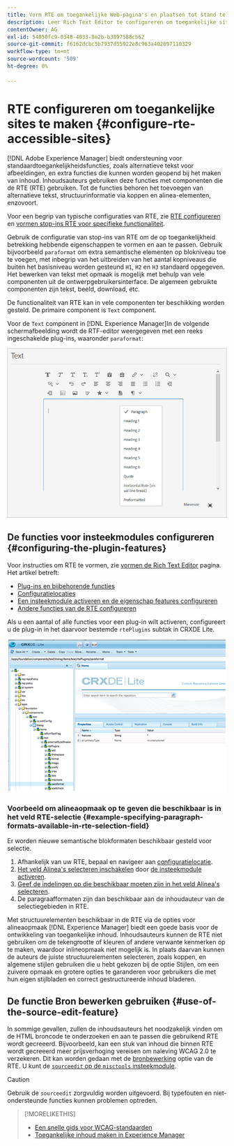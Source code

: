 ```yaml
---
title: Vorm RTE om toegankelijke Web-pagina's en plaatsen tot stand te brengen.
description: Leer Rich Text Editor te configureren om toegankelijke sites te maken in [!DNL Adobe Experience Manager].
contentOwner: AG
exl-id: 54050fc9-0348-4033-8e2b-b3897588cb62
source-git-commit: f6162dcbc5b7937d55922e8c963a402697110329
workflow-type: tm+mt
source-wordcount: '509'
ht-degree: 0%

---
```


# RTE configureren om toegankelijke sites te maken {#configure-rte-accessible-sites}

[!DNL Adobe Experience Manager] biedt ondersteuning voor standaardtoegankelijkheidsfuncties, zoals alternatieve tekst voor afbeeldingen, en extra functies die kunnen worden geopend bij het maken van inhoud. Inhoudsauteurs gebruiken deze functies met componenten die de RTE (RTE) gebruiken. Tot de functies behoren het toevoegen van alternatieve tekst, structuurinformatie via koppen en alinea-elementen, enzovoort.

Voor een begrip van typische configuraties van RTE, zie [RTE configureren](rich-text-editor.md) en [vormen stop-ins RTE voor specifieke functionaliteit](configure-rich-text-editor-plug-ins.md).

Gebruik de configuratie van stop-ins van RTE om de op toegankelijkheid betrekking hebbende eigenschappen te vormen en aan te passen. Gebruik bijvoorbeeld `paraformat` om extra semantische elementen op blokniveau toe te voegen, met inbegrip van het uitbreiden van het aantal kopniveaus die buiten het basisniveau worden gesteund `H1`, `H2` en `H3` standaard opgegeven. Het bewerken van tekst met opmaak is mogelijk met behulp van vele componenten uit de ontwerpgebruikersinterface. De algemeen gebruikte componenten zijn tekst, beeld, download, etc.

De functionaliteit van RTE kan in vele componenten ter beschikking worden gesteld. De primaire component is `Text` component.

Voor de `Text` component in [!DNL Experience Manager]In de volgende schermafbeelding wordt de RTF-editor weergegeven met een reeks ingeschakelde plug-ins, waaronder `paraformat`:

![RTE-tekstcomponent in de modus Volledig scherm](assets/rte-toolbar-full-screen-mode.png)

## De functies voor insteekmodules configureren {#configuring-the-plugin-features}

Voor instructies om RTE te vormen, zie [vormen de Rich Text Editor](rich-text-editor.md) pagina. Het artikel betreft:

* [Plug-ins en bijbehorende functies](rich-text-editor.md#aboutplugins)
* [Configuratielocaties](rich-text-editor.md#understand-the-configuration-paths-and-locations)
* [Een insteekmodule activeren en de eigenschap features configureren](rich-text-editor.md#enable-rte-functionalities-by-activating-plug-ins)
* [Andere functies van de RTE configureren](rich-text-editor.md#enable-rte-functionalities-by-activating-plug-ins)

Als u een aantal of alle functies voor een plug-in wilt activeren, configureert u de plug-in in het daarvoor bestemde `rtePlugins` subtak in CRXDE Lite.

![CRXDE Lite die een voorbeeld van rtePlugin toont](assets/example-rteplugin-crxde-lite.png)

### Voorbeeld om alineaopmaak op te geven die beschikbaar is in het veld RTE-selectie {#example-specifying-paragraph-formats-available-in-rte-selection-field}

Er worden nieuwe semantische blokformaten beschikbaar gesteld voor selectie.

1. Afhankelijk van uw RTE, bepaal en navigeer aan [configuratielocatie](rich-text-editor.md#understand-the-configuration-paths-and-locations).
1. [Het veld Alinea&#39;s selecteren inschakelen](rich-text-editor.md) door [de insteekmodule activeren](rich-text-editor.md#enable-rte-functionalities-by-activating-plug-ins).
1. [Geef de indelingen op die beschikbaar moeten zijn in het veld Alinea&#39;s selecteren](rich-text-editor.md).
1. De paragraafformaten zijn dan beschikbaar aan de inhoudauteur van de selectiegebieden in RTE.

Met structuurelementen beschikbaar in de RTE via de opties voor alineaopmaak [!DNL Experience Manager] biedt een goede basis voor de ontwikkeling van toegankelijke inhoud. Inhoudsauteurs kunnen de RTE niet gebruiken om de tekengrootte of kleuren of andere verwante kenmerken op te maken, waardoor inlineopmaak niet mogelijk is. In plaats daarvan kunnen de auteurs de juiste structuurelementen selecteren, zoals koppen, en algemene stijlen gebruiken die u hebt gekozen bij de optie Stijlen, om een zuivere opmaak en grotere opties te garanderen voor gebruikers die met hun eigen stijlbladen en correct gestructureerde inhoud bladeren.

## De functie Bron bewerken gebruiken {#use-of-the-source-edit-feature}

In sommige gevallen, zullen de inhoudsauteurs het noodzakelijk vinden om de HTML broncode te onderzoeken en aan te passen die gebruikend RTE wordt gecreeerd. Bijvoorbeeld, kan een stuk van inhoud die binnen RTE wordt gecreeerd meer prijsverhoging vereisen om naleving WCAG 2.0 te verzekeren. Dit kan worden gedaan met de [bronbewerking](rich-text-editor.md#aboutplugins) optie van de RTE. U kunt de [`sourceedit` op de `misctools` insteekmodule](rich-text-editor.md#aboutplugins).

>[!CAUTION]
>
>Gebruik de `sourceedit` zorgvuldig worden uitgevoerd. Bij typefouten en niet-ondersteunde functies kunnen problemen optreden.

<!--
TBD ENGREVIEW: Is this only applicable to Classic UI? 

## Adding Support for further HTML Elements and Attributes {#adding-support-for-additional-html-elements-and-attributes}

To further extend the accessibility features of [!DNL Experience Manager], it is possible to extend the existing components based on the RTE (such as the `Text` and `Table` components) with extra elements and attributes.

The following procedure illustrates how to extend the `Table` component with a `Caption` element that provides information about a data table to assistive technology users:

### Example: Add a caption to a table properties dialog {#example-adding-the-caption-to-the-table-properties-dialog}

In the constructor of the `TablePropertiesDialog`, add an extra text input field that is used for editing the caption. Set the `itemId` to `caption` (the DOM attribute’s name) to automatically handle its content.

In a `Table`, set the attribute to the DOM element or or remove it from the DOM element. The dialog in the `config` object passed the value. Set or remove the DOM attributes using the corresponding `CQ.form.rte.Common` methods (`com` is a shortcut for `CQ.form.rte.Common`). Using `CQ.form.rte.Common` methods avoids common pitfalls with browser implementations.

>[!NOTE]
>
>This procedure is only suitable for the classic UI.

### Step-by-step instructions {#step-by-step-instructions}

1. Start CRXDE Lite. For example: [http://localhost:4502/crx/de/](http://localhost:4502/crx/de/)

1. Copy `/libs/cq/ui/widgets/source/widgets/form/rte/commands/Table.js` to `/apps/cq/ui/widgets/source/widgets/form/rte/commands/Table.js`. Create intermediate folders if those do not exist.

1. Copy `/libs/cq/ui/widgets/source/widgets/form/rte/plugins/TablePropertiesDialog.js` to `/apps/cq/ui/widgets/source/widgets/form/rte/plugins/TablePropertiesDialog.js`.

1. Open `/apps/cq/ui/widgets/source/widgets/form/rte/plugins/TablePropertiesDialog.js` file to edit.

1. In the `constructor` method, before the mention of `var dialogRef = this;`, add the following code:

   ```javascript
   editItems.push({
       "itemId": "caption",
       "name": "caption",
       "xtype": "textfield",
       "fieldLabel": CQ.I18n.getMessage("Caption"),
       "value": (this.table && this.table.caption ? this.table.caption.textContent : "")
   });
   ```

1. Open `/apps/cq/ui/widgets/source/widgets/form/rte/commands/Table.js` file.

1. Add the following code at the end of the `transferConfigToTable` method:

   ```javascript
   /**
    * Adds Caption Element
   */
   var captionElement;
   if (dom.firstChild && dom.firstChild.tagName.toLowerCase() == "caption")
   {
      captionElement = dom.firstChild;
   }
   if (config.caption)
   {
       var captionTextNode = document.createTextNode(config.caption)
       if (captionElement)
       {
          dom.replaceNode(captionElement.firstChild,captionTextNode);
       } else
       {
           captionElement = document.createElement("caption");
           captionElement.appendChild(captionTextNode);
           if (dom.childNodes.length>0)
           {
              dom.insertBefore(captionElement, dom.firstChild);
           } else
           {
              dom.appendChild(captionElement);
           }
       }
   } else if (captionElement)
   {
     dom.removeChild(captionElement);
   }
   ```

1. To save your changes, click **[!UICONTROL Save All]**.

## Best practices and limitations {#best-practices-limitations-tips}

* A plain text field is not the only type of input allowed for the value of the caption element. You can use any ExtJS widget, that provides the caption’s value through its `getValue()` method.
* To add editing capabilities for more elements and attributes, ensure that:

  * The `itemId` property for each corresponding field is set to the name of the appropriate DOM attribute (`TablePropertiesDialog`).
  * The attribute is set and/or removed on the DOM element explicitly (`Table`).
-->

>[!MORELIKETHIS]
>
>* [Een snelle gids voor WCAG-standaarden](/help/compliance/accessibility/quick-guide-wcag.md)
>* [Toegankelijke inhoud maken in Experience Manager](/help/sites-cloud/authoring/page-editor/accessible-content.md)
